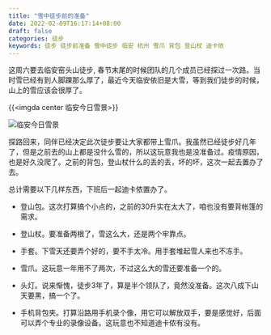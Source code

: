 ```yaml
---
title: "雪中徒步前的准备"
date: 2022-02-09T16:17:14+08:00
draft: false
categories: 徒步
keywords: 徒步 徒步前准备 雪中徒步 临安 杭州 雪爪 背包 登山杖 迪卡侬
---
```

这周六要去临安窑头山徒步, 春节末尾的时候团队的几个成员已经探过一次路。当时雪已经有到人脚踝那么厚了，最近今天临安依旧是大雪，等到我们徒步的时候，山上的雪应该会很厚了。

{{<imgda center 临安今日雪景>}}

![临安今日雪景](/img/WechatIMG90.jpeg)

探路回来，同伴已经决定此次徒步要让大家都带上雪爪。我虽然已经徒步好几年了，但是之前去的山上都是没什么雪的，所以这玩意我也是没准备过。疫情原因，也是好久没爬了。之前的背包，登山杖什么的丢的丢，坏的坏，这次一起去置办了去。

总计需要以下几样东西，下班后一起迪卡侬置办了。

+ 登山包。这次打算搞个小点的，之前的30升实在太大了，咱也没有要背帐篷的需求。

+ 登山杖。要准备两根了，雪这么大，还是两个牢靠点。

+ 手套。下雪天还要弄个好的，要不手太冷。用手套堆起雪人来也不冻手。

+ 雪爪。这玩意一年用不了两次，不过这么大的雪还要准备一个的。

+ 头灯。说来惭愧，徒步3年了，算是半个领队了，竟然没准备。这次八成下山天要黑，搞一个了。

+ 手机背包夹。打算沿路用手机录个像，用它可以解放双手，要是感觉好，后面可以弄个专业的录像设备。这玩意也不知道迪卡侬有没有。